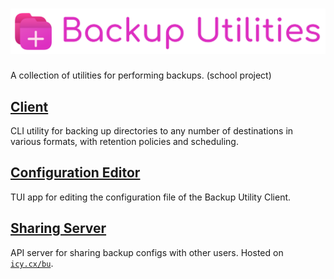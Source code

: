 # ![Backup Utilities](assets/full.svg)

A collection of utilities for performing backups. (school project)

## [Client](Client/README.md)

CLI utility for backing up directories to any number of destinations in various formats, with retention policies and scheduling.

## [Configuration Editor](Config/README.md)

TUI app for editing the configuration file of the Backup Utility Client.

## [Sharing Server](Server/README.md)

API server for sharing backup configs with other users. Hosted on [`icy.cx/bu`](https://icy.cx/bu).
